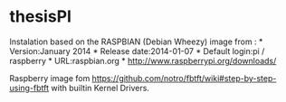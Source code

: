 thesisPI
========

Instalation based on the RASPBIAN (Debian Wheezy) image from :
	* Version:January 2014
	* Release date:2014-01-07
	* Default login:pi / raspberry
	* URL:raspbian.org
	* http://www.raspberrypi.org/downloads/


Raspberry image fom https://github.com/notro/fbtft/wiki#step-by-step-using-fbtft with builtin Kernel Drivers.

